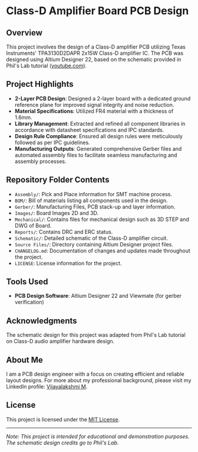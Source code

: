 # Class-D Amplifier Board PCB Design

## Overview

This project involves the design of a Class-D amplifier PCB utilizing Texas Instruments' TPA3130D2DAPR 2x15W Class-D amplifier IC. The PCB was designed using Altium Designer 22, based on the schematic provided in Phil's Lab tutorial ([youtube.com](https://www.youtube.com/watch?v=wCYNTt5krDM&ab_channel=Phil%E2%80%99sLab)).

## Project Highlights

- **2-Layer PCB Design**: Designed a 2-layer board with a dedicated ground reference plane for improved signal integrity and noise reduction.
- **Material Specifications**: Utilized FR4 material with a thickness of 1.6mm.
- **Library Management**: Extracted and refined all component libraries in accordance with datasheet specifications and IPC standards.
- **Design Rule Compliance**: Ensured all design rules were meticulously followed as per IPC guidelines.
- **Manufacturing Outputs**: Generated comprehensive Gerber files and automated assembly files to facilitate seamless manufacturing and assembly processes.

## Repository Folder Contents

- `Assembly/`: Pick and Place information for SMT machine process.
- `BOM/`: Bill of materials listing all components used in the design.
- `Gerber/`: Manufacturing Files, PCB stack-up and layer information.
- `Images/`: Board Images 2D and 3D.
- `Mechanical/`: Contains files for mechanical design such as 3D STEP and DWG of Board.
- `Reports/`: Contains DRC and ERC status.
- `Schematic/`: Detailed schematic of the Class-D amplifier circuit.
- `Source Files/`: Directory containing Altium Designer project files.
- `CHANGELOG.md`: Documentation of changes and updates made throughout the project.
- `LICENSE`: License information for the project.

## Tools Used

- **PCB Design Software**: Altium Designer 22 and Viewmate (for gerber verification)

## Acknowledgments

The schematic design for this project was adapted from Phil's Lab tutorial on Class-D audio amplifier hardware design.
## About Me

I am a PCB design engineer with a focus on creating efficient and reliable layout designs. For more about my professional background, please visit my LinkedIn profile: [Vijayalakshmi M](https://www.linkedin.com/in/vijayalakshmi-m-542050314).

## License

This project is licensed under the [MIT License](LICENSE).

---

*Note: This project is intended for educational and demonstration purposes. The schematic design credits go to Phil's Lab.*
